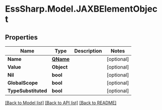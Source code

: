 # EssSharp.Model.JAXBElementObject

## Properties

Name | Type | Description | Notes
------------ | ------------- | ------------- | -------------
**Name** | [**QName**](QName.md) |  | [optional] 
**Value** | **Object** |  | [optional] 
**Nil** | **bool** |  | [optional] 
**GlobalScope** | **bool** |  | [optional] 
**TypeSubstituted** | **bool** |  | [optional] 

[[Back to Model list]](../README.md#documentation-for-models) [[Back to API list]](../README.md#documentation-for-api-endpoints) [[Back to README]](../README.md)

